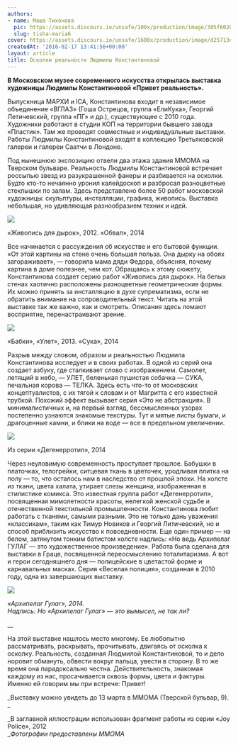 ```yaml
---
authors:
- name: Маша Тихонова
  pic: https://assets.discours.io/unsafe/100x/production/image/305f6020-90d9-11e8-a560-8fb4ec62d69b.jpeg
  slug: tisha-maria6
cover: https://assets.discours.io/unsafe/1600x/production/image/d25713c0-90e6-11e8-b664-798ed379bf02.jpeg
createdAt: '2016-02-17 13:41:56+00:00'
layout: article
title: Осколки реальности Людмилы Константиновой
---
```


**В Московском музее современного искусства открылась выставка художницы Людмилы Константиновой «Привет реальность».**

Выпускница МАРХИ и ICA, Константинова входит в независимое объединение «ВГЛАЗ» (Гоша Острецов, группа «ЕлиКука», Георгий Летичевский, группа «ПГ» и др.), существующее с 2010 года. Художники работают в студии КОП на территории бывшего завода «Пластик». Там же проводят совместные и индивидуальные выставки. Работы Людмилы Константиновой входят в коллекцию Третьяковской галереи и галереи Саатчи в Лондоне.

Под нынешнюю экспозицию отвели два этажа здания ММОМА на Тверском бульваре. Реальность Людмилы Константиновой встречает россыпью звезд из разукрашенной фанеры и разбивается на осколки. Будто кто-то нечаянно уронил калейдоскоп и разбросал разноцветные стеклышки по залам. Здесь представлено более 50 работ московской художницы: скульптуры, инсталляции, графика, живопись. Выставка небольшая, но удивляющая разнообразием техник и идей.

![](https://assets.discours.io/unsafe/900x/production/image/a6b5b7d0-a54a-11e8-bfc7-9b5979ddfe3f.jpeg)

«Живопись для дырок», 2012. «Обвал», 2014

Все начинается с рассуждения об искусстве и его бытовой функции. «От этой картины на стене очень большая польза. Она дырку на обоях загораживает», — говорила мама дяди Федора, объясняя, почему картина в доме полезнее, чем кот. Обращаясь к этому сюжету, Константинова создает серию работ «Живопись для дырок». На белых стенах хаотично расположены разноцветные геометрические формы. Их можно принять за инсталляцию в духе супрематизма, если не обратить внимание на сопроводительный текст. Читать на этой выставке так же важно, как и смотреть. Описания здесь ломают восприятие, перенастраивают зрение. 

![](https://assets.discours.io/unsafe/900x/production/image/a732b000-a54a-11e8-bfc7-9b5979ddfe3f.jpeg)

«Бабки», «Улет», 2013. «Сука», 2014

Разрыв между словом, образом и реальностью Людмила Константинова исследует и в своих работах. В одной из серий она создает азбуку, где сталкивает слово с изображением. Самолет, летящий в небо, — УЛЕТ, беленькая пушистая собачка — СУКА, печальная корова — ТЕЛКА. Здесь есть что-то от московских концептуалистов, с их тягой к словам и от Магритта с его известной трубкой. Похожий эффект вызывает серия «Это не абстракция». В минималистичных и, на первый взгляд, бессмысленных узорах постепенно узнаются знакомые текстуры. Тут и мятые листы бумаги, и драгоценные камни, и блики на воде — все в предельном увеличении.

![](https://assets.discours.io/unsafe/900x/production/image/a789f7c0-a54a-11e8-bfc7-9b5979ddfe3f.jpeg)

Из серии «Дегенерротип», 2014

Через неуловимую современность проступает прошлое. Бабушки в платочках, телогрейки, ситцевая ткань в цветочек, уродливая плитка на полу — то, что осталось нам в наследство от прошлой эпохи. На холсте из ткани, цвета халата, утирает слезы женщина, изображенная в стилистике комикса. Это известная группа работ «Дегенерротип», посвященная мимолетности красоты, нелегкой женской судьбе и отечественной текстильной промышленности. Константинова любит работать с тканями, самыми разными. Это не только дань уважения «классикам», таким как Тимур Новиков и Георгий Литичевский, но и способ приблизить искусство к повседневности. Еще один пример — на белом, затянутом тонким батистом холсте надпись: «Но ведь Архипелаг ГУЛАГ — это художественное произведение». Работа была сделана для выставки в Граце, посвященной переосмыслению тоталитаризма. А вот и герои сегодняшнего дня — полицейские в цветастой форме и карнавальных масках. Серия «Веселая полиция», созданная в 2010 году, одна из завершающих выставку.

![](https://assets.discours.io/unsafe/900x/production/image/a80ce360-a54a-11e8-bfc7-9b5979ddfe3f.jpeg)

_«Архипелаг Гулаг», 2014.  
_Надпись: Но «Архипелаг Гулаг» — это вымысел, не так ли?__

__

На этой выставке нашлось место многому. Ее любопытно рассматривать, раскрывать, прочитывать, двигаясь от осколка к осколку. Реальность, созданная Людмилой Константиновой, то и дело норовит обмануть, обвести вокруг пальца, увести в сторону. В то же время она парадоксально честна. Действительность, знакомая каждому из нас, просачивается сквозь формы, цвета и фактуры. Именно ей говорим мы при встрече: Привет!

_Выставку можно увидеть до 13 марта в ММОМА (Тверской бульвар, 9). _

_В заглавной иллюстрации использован фрагмент работы из серии «Joy Police», 2012  
__Фотографии предоставлены ММОМА_